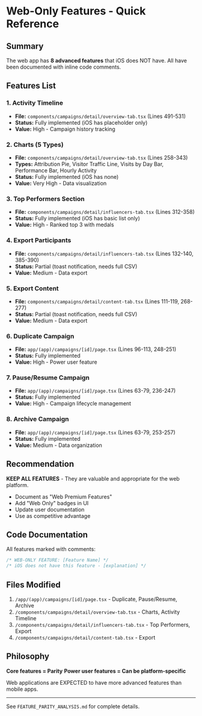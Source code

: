 # Web-Only Features - Quick Reference

## Summary
The web app has **8 advanced features** that iOS does NOT have. All have been documented with inline code comments.

## Features List

### 1. Activity Timeline
- **File:** `components/campaigns/detail/overview-tab.tsx` (Lines 491-531)
- **Status:** Fully implemented (iOS has placeholder only)
- **Value:** High - Campaign history tracking

### 2. Charts (5 Types)
- **File:** `components/campaigns/detail/overview-tab.tsx` (Lines 258-343)
- **Types:** Attribution Pie, Visitor Traffic Line, Visits by Day Bar, Performance Bar, Hourly Activity
- **Status:** Fully implemented (iOS has none)
- **Value:** Very High - Data visualization

### 3. Top Performers Section
- **File:** `components/campaigns/detail/influencers-tab.tsx` (Lines 312-358)
- **Status:** Fully implemented (iOS has basic list only)
- **Value:** High - Ranked top 3 with medals

### 4. Export Participants
- **File:** `components/campaigns/detail/influencers-tab.tsx` (Lines 132-140, 385-390)
- **Status:** Partial (toast notification, needs full CSV)
- **Value:** Medium - Data export

### 5. Export Content
- **File:** `components/campaigns/detail/content-tab.tsx` (Lines 111-119, 268-277)
- **Status:** Partial (toast notification, needs full CSV)
- **Value:** Medium - Data export

### 6. Duplicate Campaign
- **File:** `app/(app)/campaigns/[id]/page.tsx` (Lines 96-113, 248-251)
- **Status:** Fully implemented
- **Value:** High - Power user feature

### 7. Pause/Resume Campaign
- **File:** `app/(app)/campaigns/[id]/page.tsx` (Lines 63-79, 236-247)
- **Status:** Fully implemented
- **Value:** High - Campaign lifecycle management

### 8. Archive Campaign
- **File:** `app/(app)/campaigns/[id]/page.tsx` (Lines 63-79, 253-257)
- **Status:** Fully implemented
- **Value:** Medium - Data organization

## Recommendation

**KEEP ALL FEATURES** - They are valuable and appropriate for the web platform.

- Document as "Web Premium Features"
- Add "Web Only" badges in UI
- Update user documentation
- Use as competitive advantage

## Code Documentation

All features marked with comments:
```typescript
/* WEB-ONLY FEATURE: [Feature Name] */
/* iOS does not have this feature - [explanation] */
```

## Files Modified

1. `/app/(app)/campaigns/[id]/page.tsx` - Duplicate, Pause/Resume, Archive
2. `/components/campaigns/detail/overview-tab.tsx` - Charts, Activity Timeline
3. `/components/campaigns/detail/influencers-tab.tsx` - Top Performers, Export
4. `/components/campaigns/detail/content-tab.tsx` - Export

## Philosophy

**Core features = Parity**
**Power user features = Can be platform-specific**

Web applications are EXPECTED to have more advanced features than mobile apps.

---

See `FEATURE_PARITY_ANALYSIS.md` for complete details.
